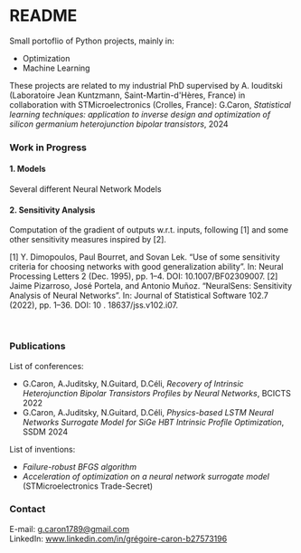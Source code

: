 # README

Small portoflio of Python projects, mainly in:
- Optimization
- Machine Learning

These projects are related to my industrial PhD supervised by A. Iouditski (Laboratoire Jean Kuntzmann, Saint-Martin-d'Hères, France) in collaboration with STMicroelectronics (Crolles, France):
G.Caron, *Statistical learning techniques: application to inverse design and optimization of silicon germanium heterojunction bipolar transistors*, 2024

### Work in Progress

#### 1. Models
Several different Neural Network Models

#### 2. Sensitivity Analysis
Computation of the gradient of outputs w.r.t. inputs, following [1] and some other sensitivity measures inspired by [2].

[1] Y. Dimopoulos, Paul Bourret, and Sovan Lek. “Use of some sensitivity criteria for choosing networks with good generalization ability”. In: Neural Processing Letters 2 (Dec. 1995), pp. 1–4. DOI: 10.1007/BF02309007.
[2] Jaime Pizarroso, José Portela, and Antonio Muñoz. “NeuralSens: Sensitivity Analysis of Neural Networks”. In: Journal of Statistical Software 102.7 (2022), pp. 1–36. DOI: 10 . 18637/jss.v102.i07.

<br>

### Publications

List of conferences:
- G.Caron, A.Juditsky, N.Guitard, D.Céli, *Recovery of Intrinsic Heterojunction Bipolar Transistors Profiles by Neural Networks*, BCICTS 2022
- G.Caron, A.Juditsky, N.Guitard, D.Céli, *Physics-based LSTM Neural Networks Surrogate Model for SiGe HBT Intrinsic Profile Optimization*, SSDM 2024

List of inventions:
- *Failure-robust BFGS algorithm*
- *Acceleration of optimization on a neural network surrogate model* (STMicroelectronics Trade-Secret)

### Contact
E-mail: g.caron1789@gmail.com  
LinkedIn: www.linkedin.com/in/grégoire-caron-b27573196
